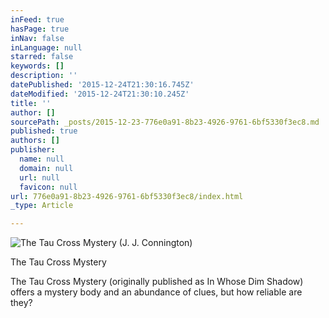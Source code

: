 ```yaml
---
inFeed: true
hasPage: true
inNav: false
inLanguage: null
starred: false
keywords: []
description: ''
datePublished: '2015-12-24T21:30:16.745Z'
dateModified: '2015-12-24T21:30:10.245Z'
title: ''
author: []
sourcePath: _posts/2015-12-23-776e0a91-8b23-4926-9761-6bf5330f3ec8.md
published: true
authors: []
publisher:
  name: null
  domain: null
  url: null
  favicon: null
url: 776e0a91-8b23-4926-9761-6bf5330f3ec8/index.html
_type: Article

---
```

![The Tau Cross Mystery (J. J. Connington)](https://s3-us-west-2.amazonaws.com/the-grid-img/p/61dfad22568c873479d8a79395aa1af892267893.jpg)

The Tau Cross Mystery

The Tau Cross Mystery (originally published as In Whose Dim Shadow) offers a mystery body and an abundance of clues, but how reliable are they?